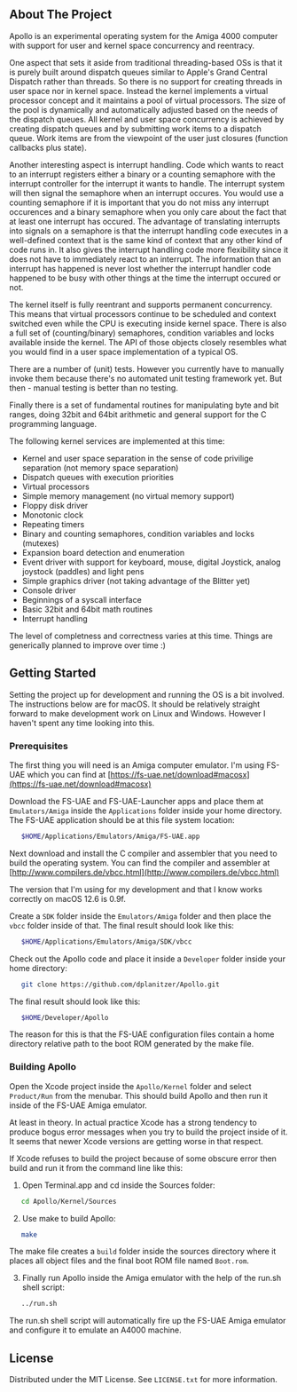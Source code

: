 ## About The Project

Apollo is an experimental operating system for the Amiga 4000 computer with support for user and kernel space concurrency and reentracy.

One aspect that sets it aside from traditional threading-based OSs is that it is purely built around dispatch queues similar to Apple's Grand Central Dispatch rather than threads. So there is no support for creating threads in user space nor in kernel space. Instead the kernel implements a virtual processor concept and it maintains a pool of virtual processors. The size of the pool is dynamically and automatically adjusted based on the needs of the dispatch queues. All kernel and user space concurrency is achieved by creating dispatch queues and by submitting work items to a dispatch queue. Work items are from the viewpoint of the user just closures (function callbacks plus state).

Another interesting aspect is interrupt handling. Code which wants to react to an interrupt registers either a binary or a counting semaphore with the interrupt controller for the interrupt it wants to handle. The interrupt system will then signal the semaphore when an interrupt occures. You would use a counting semaphore if it is important that you do not miss any interrupt occurences and a binary semaphore when you only care about the fact that at least one interrupt has occured. The advantage of translating interrupts into signals on a semaphore is that the interrupt handling code executes in a well-defined context that is the same kind of context that any other kind of code runs in. It also gives the interrupt handling code more flexibility since it does not have to immediately react to an interrupt. The information that an interrupt has happened is never lost whether the interrupt handler code happened to be busy with other things at the time the interrupt occured or not.

The kernel itself is fully reentrant and supports permanent concurrency. This means that virtual processors continue to be scheduled and context switched even while the CPU is executing inside kernel space. There is also a full set of (counting/binary) semaphores, condition variables and locks available inside the kernel. The API of those objects closely resembles what you would find in a user space implementation of a typical OS.

There are a number of (unit) tests. However you currently have to manually invoke them because there's no automated unit testing framework yet. But then - manual testing is better than no testing.

Finally there is a set of fundamental routines for manipulating byte and bit ranges, doing 32bit and 64bit arithmetic and general support for the C programming language.

The following kernel services are implemented at this time:

* Kernel and user space separation in the sense of code privilige separation (not memory space separation)
* Dispatch queues with execution priorities
* Virtual processors
* Simple memory management (no virtual memory support)
* Floppy disk driver
* Monotonic clock
* Repeating timers
* Binary and counting semaphores, condition variables and locks (mutexes)
* Expansion board detection and enumeration
* Event driver with support for keyboard, mouse, digital Joystick, analog joystock (paddles) and light pens
* Simple graphics driver (not taking advantage of the Blitter yet)
* Console driver
* Beginnings of a syscall interface
* Basic 32bit and 64bit math routines
* Interrupt handling

The level of completness and correctness varies at this time. Things are generically planned to improve over time :)

## Getting Started

Setting the project up for development and running the OS is a bit involved. The instructions below are for macOS. It should be relatively straight forward to make development work on Linux and Windows. However I haven't spent any time looking into this.

### Prerequisites

The first thing you will need is an Amiga computer emulator. I'm using FS-UAE which you can find at [https://fs-uae.net/download#macosx](https://fs-uae.net/download#macosx)

Download the FS-UAE and FS-UAE-Launcher apps and place them at `Emulators/Amiga` inside the `Applications` folder inside your home directory. The FS-UAE application should be at this file system location:

```sh
   $HOME/Applications/Emulators/Amiga/FS-UAE.app
   ```

Next download and install the C compiler and assembler that you need to build the operating system. You can find the compiler and assembler at [http://www.compilers.de/vbcc.html](http://www.compilers.de/vbcc.html)

The version that I'm using for my development and that I know works correctly on macOS 12.6 is 0.9f.

Create a `SDK` folder inside the `Emulators/Amiga` folder and then place the `vbcc` folder inside of that. The final result should look like this:

```sh
   $HOME/Applications/Emulators/Amiga/SDK/vbcc
   ```

Check out the Apollo code and place it inside a `Developer` folder inside your home directory:

```sh
   git clone https://github.com/dplanitzer/Apollo.git
   ```

The final result should look like this:

```sh
   $HOME/Developer/Apollo
   ```
   
The reason for this is that the FS-UAE configuration files contain a home directory relative path to the boot ROM generated by the make file.

### Building Apollo

Open the Xcode project inside the `Apollo/Kernel` folder and select `Product/Run` from the menubar. This should build Apollo and then run it inside of the FS-UAE Amiga emulator.

At least in theory. In actual practice Xcode has a strong tendency to produce bogus error messages when you try to build the project inside of it. It seems that newer Xcode versions are getting worse in that respect.

If Xcode refuses to build the project because of some obscure error then build and run it from the command line like this:

1. Open Terminal.app and cd inside the Sources folder:
```sh
   cd Apollo/Kernel/Sources
   ```
2. Use make to build Apollo:
```sh
   make
   ```
The make file creates a `build` folder inside the sources directory where it places all object files and the final boot ROM file named `Boot.rom`.

3. Finally run Apollo inside the Amiga emulator with the help of the run.sh shell script:
```sh
   ../run.sh
   ```
   
The run.sh shell script will automatically fire up the FS-UAE Amiga emulator and configure it to emulate an A4000 machine.

## License

Distributed under the MIT License. See `LICENSE.txt` for more information.
